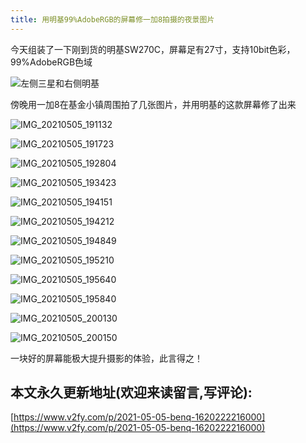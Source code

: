```yaml
---
title: 用明基99%AdobeRGB的屏幕修一加8拍摄的夜景图片
---
```






今天组装了一下刚到货的明基SW270C，屏幕足有27寸，支持10bit色彩，99%AdobeRGB色域



![左侧三星和右侧明基](https://cdn.fangyuanxiaozhan.com/assets/1620222504226r2sAxKYk.jpeg)



傍晚用一加8在基金小镇周围拍了几张图片，并用明基的这款屏幕修了出来





![IMG_20210505_191132](https://cdn.fangyuanxiaozhan.com/assets/1620222601896tfZnYfNY.jpeg)

![IMG_20210505_191723](https://cdn.fangyuanxiaozhan.com/assets/1620222602325hnQKQXXC.jpeg)

![IMG_20210505_192804](https://cdn.fangyuanxiaozhan.com/assets/1620222602821RN1nzCM5.jpeg)

![IMG_20210505_193423](https://cdn.fangyuanxiaozhan.com/assets/1620222603082hTfS4NfT.jpeg)

![IMG_20210505_194151](https://cdn.fangyuanxiaozhan.com/assets/1620222603494pNJFWwmE.jpeg)

![IMG_20210505_194212](https://cdn.fangyuanxiaozhan.com/assets/1620222604404Sp38XZA6.jpeg)

![IMG_20210505_194849](https://cdn.fangyuanxiaozhan.com/assets/1620222604784bETjX7t6.jpeg)

![IMG_20210505_195210](https://cdn.fangyuanxiaozhan.com/assets/1620222605334pP05dTsf.jpeg)

![IMG_20210505_195640](https://cdn.fangyuanxiaozhan.com/assets/1620222605724GsC5ptw8.jpeg)

![IMG_20210505_195840](https://cdn.fangyuanxiaozhan.com/assets/1620222605924GfpTHPcE.jpeg)

![IMG_20210505_200130](https://cdn.fangyuanxiaozhan.com/assets/1620222606621GmRCMK2Q.jpeg)

![IMG_20210505_200150](https://cdn.fangyuanxiaozhan.com/assets/1620222607221sy7ZXHAK.jpeg)



一块好的屏幕能极大提升摄影的体验，此言得之！







## 本文永久更新地址(欢迎来读留言,写评论):

[https://www.v2fy.com/p/2021-05-05-benq-1620222216000](https://www.v2fy.com/p/2021-05-05-benq-1620222216000)
